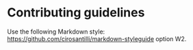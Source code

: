 # Contributing guidelines

Use the following Markdown style:
<https://github.com/cirosantilli/markdown-styleguide> option W2.
